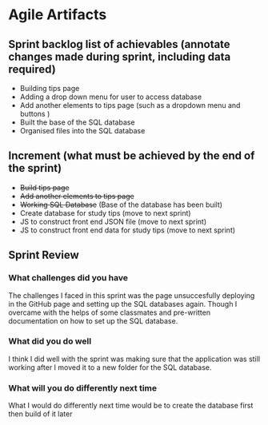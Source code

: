 # Agile Artifacts 

## Sprint backlog list of achievables (annotate changes made during sprint, including data required)
- Building tips page 
- Adding a drop down menu for user to access database
- Add another elements to tips page (such as a dropdown menu and buttons )
- Built the base of the SQL database 
- Organised files into the SQL database


## Increment (what must be achieved by the end of the sprint)
- ~~Build tips page~~
- ~~Add another elements to tips page~~
- ~~Working SQL Database~~ (Base of the database has been built)
- Create database for study tips (move to next sprint)
- JS to construct front end JSON file (move to next sprint)
- JS to construct front end data for study tips  (move to next sprint)


## Sprint Review 
### What challenges did you have
The challenges I faced in this sprint was the page unsuccesfully deploying in the GitHub page and setting up the SQL databases again. Though I overcame with the helps of some classmates and pre-written documentation on how to set up the SQL database. 

### What did you do well
I think I did well with the sprint was making sure that the application was still working after I moved it to a new folder for the SQL database. 

### What will you do differently next time
What I would do differently next time would be to create the database first then build of it later